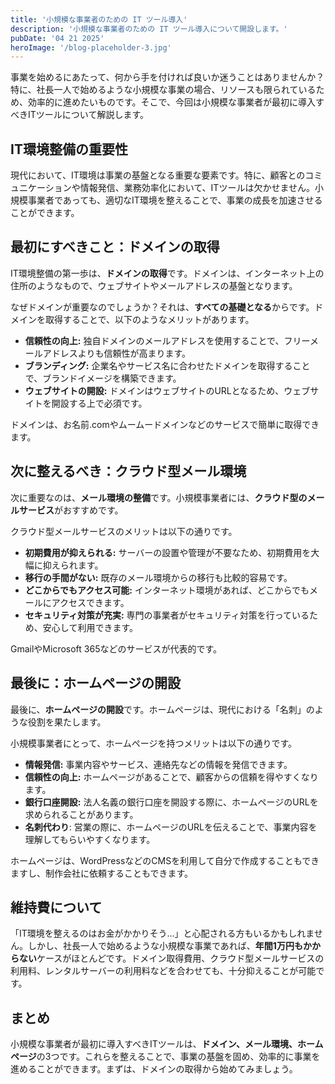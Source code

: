 ```yaml
---
title: '小規模な事業者のための IT ツール導入'
description: '小規模な事業者のための IT ツール導入について開設します。'
pubDate: '04 21 2025'
heroImage: '/blog-placeholder-3.jpg'
---
```


事業を始めるにあたって、何から手を付ければ良いか迷うことはありませんか？特に、社長一人で始めるような小規模な事業の場合、リソースも限られているため、効率的に進めたいものです。そこで、今回は小規模な事業者が最初に導入すべきITツールについて解説します。

## IT環境整備の重要性

現代において、IT環境は事業の基盤となる重要な要素です。特に、顧客とのコミュニケーションや情報発信、業務効率化において、ITツールは欠かせません。小規模事業者であっても、適切なIT環境を整えることで、事業の成長を加速させることができます。

## 最初にすべきこと：ドメインの取得

IT環境整備の第一歩は、**ドメインの取得**です。ドメインは、インターネット上の住所のようなもので、ウェブサイトやメールアドレスの基盤となります。

なぜドメインが重要なのでしょうか？それは、**すべての基礎となる**からです。ドメインを取得することで、以下のようなメリットがあります。

*   **信頼性の向上:** 独自ドメインのメールアドレスを使用することで、フリーメールアドレスよりも信頼性が高まります。
*   **ブランディング:** 企業名やサービス名に合わせたドメインを取得することで、ブランドイメージを構築できます。
*   **ウェブサイトの開設:** ドメインはウェブサイトのURLとなるため、ウェブサイトを開設する上で必須です。

ドメインは、お名前.comやムームードメインなどのサービスで簡単に取得できます。

## 次に整えるべき：クラウド型メール環境

次に重要なのは、**メール環境の整備**です。小規模事業者には、**クラウド型のメールサービス**がおすすめです。

クラウド型メールサービスのメリットは以下の通りです。

*   **初期費用が抑えられる:** サーバーの設置や管理が不要なため、初期費用を大幅に抑えられます。
*   **移行の手間がない:** 既存のメール環境からの移行も比較的容易です。
*   **どこからでもアクセス可能:** インターネット環境があれば、どこからでもメールにアクセスできます。
*   **セキュリティ対策が充実:** 専門の事業者がセキュリティ対策を行っているため、安心して利用できます。

GmailやMicrosoft 365などのサービスが代表的です。

## 最後に：ホームページの開設

最後に、**ホームページの開設**です。ホームページは、現代における「名刺」のような役割を果たします。

小規模事業者にとって、ホームページを持つメリットは以下の通りです。

*   **情報発信:** 事業内容やサービス、連絡先などの情報を発信できます。
*   **信頼性の向上:** ホームページがあることで、顧客からの信頼を得やすくなります。
*   **銀行口座開設:** 法人名義の銀行口座を開設する際に、ホームページのURLを求められることがあります。
* **名刺代わり**: 営業の際に、ホームページのURLを伝えることで、事業内容を理解してもらいやすくなります。

ホームページは、WordPressなどのCMSを利用して自分で作成することもできますし、制作会社に依頼することもできます。

## 維持費について

「IT環境を整えるのはお金がかかりそう…」と心配される方もいるかもしれません。しかし、社長一人で始めるような小規模な事業であれば、**年間1万円もかからない**ケースがほとんどです。ドメイン取得費用、クラウド型メールサービスの利用料、レンタルサーバーの利用料などを合わせても、十分抑えることが可能です。

## まとめ

小規模な事業者が最初に導入すべきITツールは、**ドメイン、メール環境、ホームページ**の3つです。これらを整えることで、事業の基盤を固め、効率的に事業を進めることができます。まずは、ドメインの取得から始めてみましょう。

